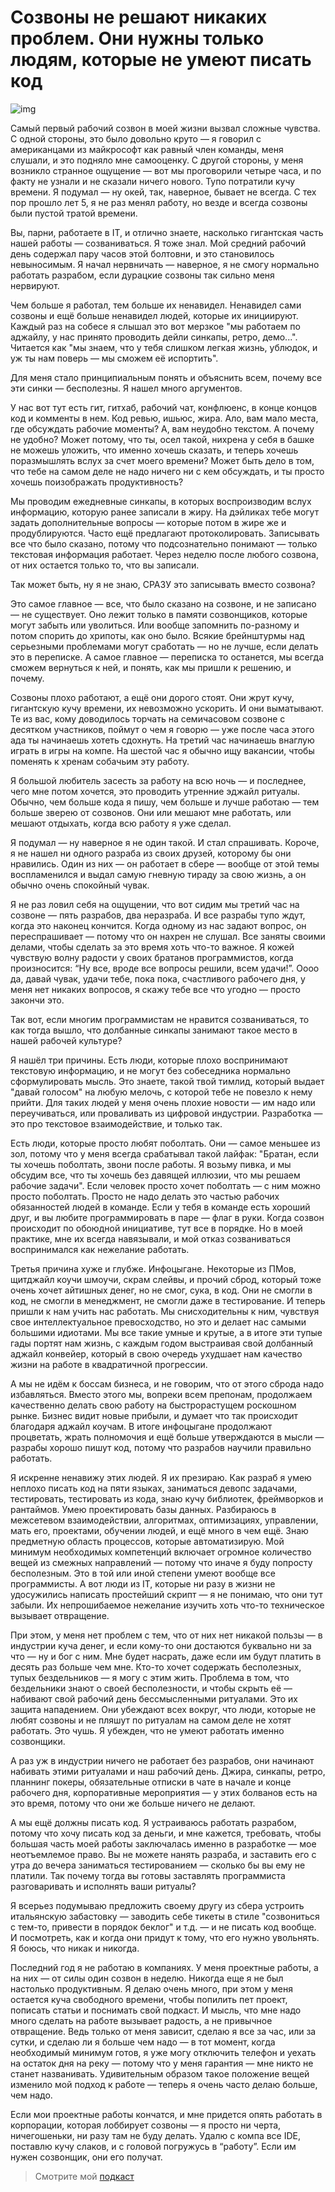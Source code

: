 # Созвоны не решают никаких проблем. Они нужны только людям, которые не умеют писать код

![img](https://habrastorage.org/webt/no/9v/pi/no9vpihs-0-xpnkt1qctjza80h4.png)

Самый первый рабочий созвон в моей жизни вызвал сложные чувства. С одной стороны, это было довольно круто — я говорил с американцами из майкрософт как равный член команды, меня слушали, и это подняло мне самооценку. С другой стороны, у меня возникло странное ощущение — вот мы проговорили четыре часа, и по факту не узнали и не сказали ничего нового. Тупо потратили кучу времени. Я подумал — ну окей, так, наверное, бывает не всегда. С тех пор прошло лет 5, я не раз менял работу, но везде и всегда созвоны были пустой тратой времени.

Вы, парни, работаете в IT, и отлично знаете, насколько гигантская часть нашей работы — созваниваться. Я тоже знал. Мой средний рабочий день содержал пару часов этой болтовни, и это становилось невыносимым. Я начал нервничать — наверное, я не смогу нормально работать разрабом, если дурацкие созвоны так сильно меня нервируют.

Чем больше я работал, тем больше их ненавидел. Ненавидел сами созвоны и ещё больше ненавидел людей, которые их инициируют. Каждый раз на собесе я слышал это вот мерзкое "мы работаем по аджайлу, у нас принято проводить дейли синкапы, ретро, демо...". Читается как "мы знаем, что у тебя слишком легкая жизнь, ублюдок, и уж ты нам поверь — мы сможем её испортить". 

Для меня стало принципиальным понять и объяснить всем, почему все эти синки — бесполезны. Я нашел много аргументов. 

У нас вот тут есть гит, гитхаб, рабочий чат, конфлюенс, в конце концов код и комменты в нем. Код ревью, ишьюс, жира. Ало, вам мало места, где обсуждать рабочие моменты? А, вам неудобно текстом. А почему не удобно? Может потому, что ты, осел такой, нихрена у себя в башке не можешь уложить, что именно хочешь сказать, и теперь хочешь поразмышлять вслух за счет моего времени? Может быть дело в том, что тебе на самом деле не надо ничего ни с кем обсуждать, и ты просто хочешь поизображать продуктивность?

Мы проводим ежедневные синкапы, в которых воспроизводим вслух информацию, которую ранее записали в жиру. На дэйликах тебе могут задать дополнительные вопросы — которые потом в жире же и продублируются. Часто ещё предлагают протоколировать. Записывать все что было сказано, потому что подсознательно понимают — только текстовая информация работает. Через неделю после любого созвона, от них остается только то, что вы записали. 

Так может быть, ну я не знаю, СРАЗУ это записывать вместо созвона?

Это самое главное — все, что было сказано на созвоне, и не записано — не существует. Оно лежит только в памяти созвонщиков, которые могут забыть или уволиться. Или вообще запомнить по-разному и потом спорить до хрипоты, как оно было. Всякие брейнштурмы над серьезными проблемами могут сработать — но не лучше, если делать это в переписке. А самое главное — переписка то останется, мы всегда сможем вернуться к ней, и понять, как мы пришли к решению, и почему. 

Созвоны плохо работают, а ещё они дорого стоят. Они жрут кучу, гигантскую кучу времени, их невозможно ускорить. И они выматывают. Те из вас, кому доводилось торчать на семичасовом созвоне с десятком участников, поймут о чем я говорю — уже после часа этого ада ты начинаешь хотеть сдохнуть. На третий час начинаешь внаглую играть в игры на компе. На шестой час я обычно ищу вакансии, чтобы поменять к хренам собачьим эту работу.

Я большой любитель засесть за работу на всю ночь — и последнее, чего мне потом хочется, это проводить утренние эджайл ритуалы. Обычно, чем больше кода я пишу, чем больше и лучше работаю — тем больше зверею от созвонов. Они или мешают мне работать, или мешают отдыхать, когда всю работу я уже сделал. 

Я подумал — ну наверное я не один такой. И стал спрашивать. Короче, я не нашел ни одного разраба из своих друзей, которому бы они нравились. Один из них — он работает в сбере — вообще от этой темы воспламенился и выдал самую гневную тираду за свою жизнь, а он обычно очень спокойный чувак. 

Я не раз ловил себя на ощущении, что вот сидим мы третий час на созвоне — пять разрабов, два неразраба. И все разрабы тупо ждут, когда это наконец кончится. Когда одному из нас задают вопрос, он переспрашивает — потому что он нахрен не слушал. Все заняты своими делами, чтобы сделать за это время хоть что-то важное. Я кожей чувствую волну радости у своих братанов программистов, когда произносится: “Ну все, вроде все вопросы решили, всем удачи!”. Оооо да, давай чувак, удачи тебе, пока пока, счастливого рабочего дня, у меня нет никаких вопросов, я скажу тебе все что угодно — просто закончи это.

Так вот, если многим программистам не нравится созваниваться, то как тогда вышло, что долбанные синкапы занимают такое место в нашей рабочей культуре?

Я нашёл три причины. Есть люди, которые плохо воспринимают текстовую информацию, и не могут без собеседника нормально сформулировать мысль. Это знаете, такой твой тимлид, который выдает "давай голосом" на любую мелочь, с которой тебе не повезло к нему прийти. Для таких людей у меня очень плохие новости — им надо или переучиваться, или проваливать из цифровой индустрии. Разработка — это про текстовое взаимодействие, и только так. 

Есть люди, которые просто любят поболтать. Они — самое меньшее из зол, потому что у меня всегда срабатывал такой лайфак: "Братан, если ты хочешь поболтать, звони после работы. Я возьму пивка, и мы обсудим все, что ты хочешь без давящей иллюзии, что мы решаем рабочие задачи". Если человек просто хочет поболтать — с ним можно просто поболтать. Просто не надо делать это частью рабочих обязанностей людей в команде. Если у тебя в команде есть хороший друг, и вы любите программировать в паре — флаг в руки. Когда созвон происходит по обоюдной инициативе, тут все в порядке. Но в моей практике, мне их всегда навязывали, и мой отказ созваниваться воспринимался как нежелание работать.

Третья причина хуже и глубже. Инфоцыгане. Некоторые из ПМов, щитджайл коучи шмоучи, скрам слейвы, и прочий сброд, который тоже очень хочет айтишных денег, но не смог, сука, в код. Они не смогли в код, не смогли в менеджмент, не смогли даже в тестирование. И теперь пришли к нам учить нас работать. Мы снисходительны к ним, чувствуя свое интеллектуальное превосходство, но это и делает нас самыми большими идиотами. Мы все такие умные и крутые, а в итоге эти тупые гады портят нам жизнь, с каждым годом выстраивая свой долбанный аджайл конвейер, который в свою очередь ухудшает нам качество жизни на работе в квадратичной прогрессии. 

А мы не идём к боссам бизнеса, и не говорим, что от этого сброда надо избавляться. Вместо этого мы, вопреки всем препонам, продолжаем качественно делать свою работу на быстрорастущем роскошном рынке. Бизнес видит новые прибыли, и думает что так происходит благодаря аджайл коучам. В итоге инфоцыгане продолжают процветать, жрать полномочия и ещё больше утверждаются в мысли — разрабы хорошо пишут код, потому что разрабов научили правильно работать.

Я искренне ненавижу этих людей. Я их презираю. Как разраб я умею неплохо писать код на пяти языках, заниматься девопс задачами, тестировать, тестировать из кода, знаю кучу библиотек, фреймворков и рантаймов. Умею проектировать базы данных. Разбираюсь в межсетевом взаимодействии, алгоритмах, оптимизациях, управлении, мать его, проектами, обучении людей, и ещё много в чем ещё. Знаю предметную область процессов, которые автоматизирую. Мой минимум необходимых компетенций включает огромное количество вещей из смежных направлений — потому что иначе я буду попросту бесполезным. Это в той или иной степени умеют вообще все программисты. А вот люди из IT, которые ни разу в жизни не удосужились написать простейший скрипт — я не понимаю, что они тут забыли. Их непрошибаемое нежелание изучить хоть что-то техническое вызывает отвращение. 

При этом, у меня нет проблем с тем, что от них нет никакой пользы — в индустрии куча денег, и если кому-то они достаются буквально ни за что — ну и бог с ним. Мне будет насрать, даже если им будут платить в десять раз больше чем мне. Кто-то хочет содержать бесполезных, тупых бездельников — я могу с этим жить. Проблема в том, что бездельники знают о своей бесполезности, и чтобы скрыть её — набивают свой рабочий день бессмысленными ритуалами. Это их защита нападением. Они убеждают всех вокруг, что люди, которые не любят созвоны и не пляшут по ритуалам на самом деле не хотят работать. Это чушь. Я убежден, что не умеют работать именно созвонщики. 

А раз уж в индустрии ничего не работает без разрабов, они начинают набивать этими ритуалами и наш рабочий день. Джира, синкапы, ретро, планнинг покеры, обязательные отписки в чате в начале и конце рабочего дня, корпоративные мероприятия — у этих болванов есть на это время, потому что они же больше ничего не делают. 

А мы ещё должны писать код. Я устраиваюсь работать разрабом, потому что хочу писать код за деньги, и мне кажется, требовать, чтобы большая часть моей работы заключалась именно в разработке — мое неотъемлемое право. Вы не можете нанять разраба, и заставить его с утра до вечера заниматься тестированием — сколько бы вы ему не платили. Так почему тогда вы готовы заставлять программиста разговаривать и исполнять ваши ритуалы? 

Я всерьез подумываю предложить своему другу из сбера устроить итальянскую забастовку — заводить себе тикеты в стиле "созвониться с тем-то, привести в порядок беклог" и т.д. — и не писать код вообще. И посмотреть, как и когда они придут к тому, что его нужно увольнять. Я боюсь, что никак и никогда.

Последний год я не работаю в компаниях. У меня проектные работы, а на них — от силы один созвон в неделю. Никогда еще я не был настолько продуктивным. Я делаю очень много, при этом у меня остается куча свободного времени, чтобы попилить пет проект, пописать статьи и поснимать свой подкаст. И мысль, что мне надо много сделать на работе вызывает радость, а не привычное отвращение. Ведь только от меня зависит, сделаю я все за час, или за сутки, и сделаю ли я больше чем надо — в тот момент, когда необходимый минимум готов, я уже могу отключить телефон и уехать на остаток дня на реку — потому что у меня гарантия — мне никто не станет названивать. Удивительным образом такое положение вещей изменило мой подход к работе — теперь я очень часто делаю больше, чем надо.

Если мои проектные работы кончатся, и мне придется опять работать в корпорации, которая лоббирует созвоны — я просто ни черта, ничегошеньки, ни разу там не буду делать. Удалю с компа все IDE, поставлю кучу слаков, и с головой погружусь в “работу”. Если им нужен созвонщик, они его получат.


> Смотрите мой [подкаст](https://youtu.be/KaNh6XYtZQQ)